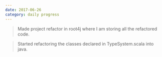 ```yaml
---
date: 2017-06-26
category: daily progress
---
```


> Made project refactor in root4j where I am storing all the refactored code.

> Started refactoring the classes declared in TypeSystem.scala into java.





